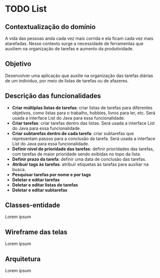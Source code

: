 # TODO List

## Contextualização do domínio

A vida das pessoas anda cada vez mais corrida e ela ficam cada vez mais atarefadas. Nesse contexto surge a necessidade de ferramentas que auxiliem 
na organização de tarefas e aumento da produtividade. 

## Objetivo

Desenvolver uma aplicação que auxilie na organização das tarefas diárias de um individuo, por meio de listas de tarefas ou de afazeres.

## Descrição das funcionalidades

* **Criar múltiplas listas de tarefas**: criar listas de tarefas para diferentes objetivos, como listas para o trabalho, hobbies, livros para ler, etc. Será usada a interface List do Java para essa funcionalidade.
* **Criar tarefas**: criar tarefas dentro das listas. Será usada a interface List do Java para essa funcionalidade.
* **Criar subtarefas dentro de cada tarefa**: criar subtarefas que representam passos para a conclusão da tarefa. Será usada a interface List do Java para essa funcionalidade.
* **Definir nível de prioridade das tarefas**: definir prioridades das tarefas, com tarefas de maior prioridade sendo exibidas no topo da lista.
* **Definir prazo da tarefa**: definir uma data de conclusão das tarefas.
* **Atribuir tags às tarefas**: atribuir etiquetas às tarefas para auxiliar na busca.
* **Pesquisar tarefas por nome e por tags**
* **Deletar e editar tarefas**
* **Deletar e editar listas de tarefas**
* **Deletar e editar subtarefas**

## Classes-entidade

Lorem ipsum

## Wireframe das telas

Lorem ipsum

## Arquitetura

Lorem ipsum